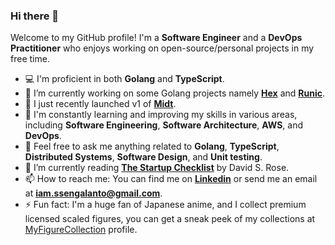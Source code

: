 ### Hi there 👋

Welcome to my GitHub profile! I'm a **Software Engineer** and a **DevOps Practitioner** who enjoys working on open-source/personal projects in my free time.

- 💻 I'm proficient in both **Golang** and **TypeScript**.
- 🔭  I’m currently working on some Golang projects namely [**Hex**](https://github.com/ssengalanto/hex) and [**Runic**](https://github.com/ssengalanto/runic).
- 🚀 I just recently launched v1 of [**Midt**](https://github.com/ssengalanto/midt).
- 🌱 I'm constantly learning and improving my skills in various areas, including **Software Engineering**, **Software Architecture**, **AWS**, and **DevOps**.
- 💬 Feel free to ask me anything related to **Golang**, **TypeScript**, **Distributed Systems**, **Software Design**, and **Unit testing**.
- 📖 I’m currently reading [**The Startup Checklist**]([https://www.goodreads.com/book/show/40121378-atomic-habits](https://www.goodreads.com/book/show/26723866-the-startup-checklist)) by David S. Rose.
- 📫 How to reach me: You can find me on [**Linkedin**](https://www.linkedin.com/in/ssen-galanto/) or send me an email at **iam.ssengalanto@gmail.com**.
- ⚡ Fun fact: I'm a huge fan of Japanese anime, and I collect premium licensed scaled figures, you can get a sneak peek of my collections at [MyFigureCollection](https://myfigurecollection.net/profile/ssengalanto/collection/) profile.
